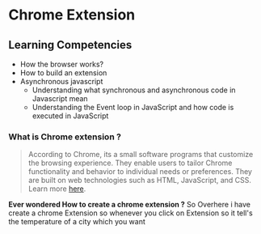 # Chrome Extension

## Learning Competencies

- How the browser works?
- How to build an extension
- Asynchronous javascript
  - Understanding what synchronous and asynchronous code in Javascript mean
  - Understanding the Event loop in JavaScript and how code is executed in JavaScript

### What is Chrome extension ?

> According to Chrome, its a small software programs that customize the browsing experience. They enable users to tailor Chrome functionality and behavior to individual needs or preferences. They are built on web technologies such as HTML, JavaScript, and CSS. Learn more [here](https://developer.chrome.com/extensions).

**Ever wondered How to create a chrome extension ?** So Overhere i have create a chrome Extension so whenever you click on Extension so it tell's the temperature of a city which you want
